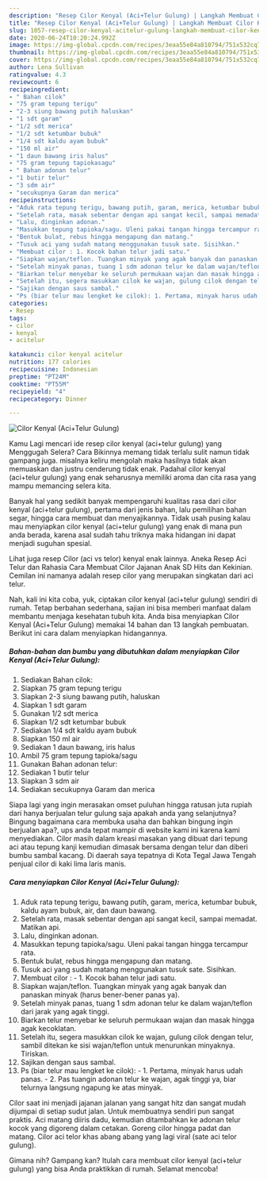 ```yaml
---
description: "Resep Cilor Kenyal (Aci+Telur Gulung) | Langkah Membuat Cilor Kenyal (Aci+Telur Gulung) Yang Lezat Sekali"
title: "Resep Cilor Kenyal (Aci+Telur Gulung) | Langkah Membuat Cilor Kenyal (Aci+Telur Gulung) Yang Lezat Sekali"
slug: 1057-resep-cilor-kenyal-acitelur-gulung-langkah-membuat-cilor-kenyal-acitelur-gulung-yang-lezat-sekali
date: 2020-06-24T10:20:24.992Z
image: https://img-global.cpcdn.com/recipes/3eaa55e84a810794/751x532cq70/cilor-kenyal-acitelur-gulung-foto-resep-utama.jpg
thumbnail: https://img-global.cpcdn.com/recipes/3eaa55e84a810794/751x532cq70/cilor-kenyal-acitelur-gulung-foto-resep-utama.jpg
cover: https://img-global.cpcdn.com/recipes/3eaa55e84a810794/751x532cq70/cilor-kenyal-acitelur-gulung-foto-resep-utama.jpg
author: Lena Sullivan
ratingvalue: 4.3
reviewcount: 6
recipeingredient:
- " Bahan cilok"
- "75 gram tepung terigu"
- "2-3 siung bawang putih haluskan"
- "1 sdt garam"
- "1/2 sdt merica"
- "1/2 sdt ketumbar bubuk"
- "1/4 sdt kaldu ayam bubuk"
- "150 ml air"
- "1 daun bawang iris halus"
- "75 gram tepung tapiokasagu"
- " Bahan adonan telur"
- "1 butir telur"
- "3 sdm air"
- "secukupnya Garam dan merica"
recipeinstructions:
- "Aduk rata tepung terigu, bawang putih, garam, merica, ketumbar bubuk, kaldu ayam bubuk, air, dan daun bawang."
- "Setelah rata, masak sebentar dengan api sangat kecil, sampai memadat. Matikan api."
- "Lalu, dinginkan adonan."
- "Masukkan tepung tapioka/sagu. Uleni pakai tangan hingga tercampur rata."
- "Bentuk bulat, rebus hingga mengapung dan matang."
- "Tusuk aci yang sudah matang menggunakan tusuk sate. Sisihkan."
- "Membuat cilor : 1. Kocok bahan telur jadi satu."
- "Siapkan wajan/teflon. Tuangkan minyak yang agak banyak dan panaskan minyak (harus bener-bener panas ya)."
- "Setelah minyak panas, tuang 1 sdm adonan telur ke dalam wajan/teflon dari jarak yang agak tinggi."
- "Biarkan telur menyebar ke seluruh permukaan wajan dan masak hingga agak kecoklatan."
- "Setelah itu, segera masukkan cilok ke wajan, gulung cilok dengan telur, sambil ditekan ke sisi wajan/teflon untuk menurunkan minyaknya. Tiriskan."
- "Sajikan dengan saus sambal."
- "Ps (biar telur mau lengket ke cilok): 1. Pertama, minyak harus udah panas. 2. Pas tuangin adonan telur ke wajan, agak tinggi ya, biar telurnya langsung ngapung ke atas minyak."
categories:
- Resep
tags:
- cilor
- kenyal
- acitelur

katakunci: cilor kenyal acitelur 
nutrition: 177 calories
recipecuisine: Indonesian
preptime: "PT24M"
cooktime: "PT55M"
recipeyield: "4"
recipecategory: Dinner

---
```



![Cilor Kenyal (Aci+Telur Gulung)](https://img-global.cpcdn.com/recipes/3eaa55e84a810794/751x532cq70/cilor-kenyal-acitelur-gulung-foto-resep-utama.jpg)

Kamu Lagi mencari ide resep cilor kenyal (aci+telur gulung) yang Menggugah Selera? Cara Bikinnya memang tidak terlalu sulit namun tidak gampang juga. misalnya keliru mengolah maka hasilnya tidak akan memuaskan dan justru cenderung tidak enak. Padahal cilor kenyal (aci+telur gulung) yang enak seharusnya memiliki aroma dan cita rasa yang mampu memancing selera kita.

Banyak hal yang sedikit banyak mempengaruhi kualitas rasa dari cilor kenyal (aci+telur gulung), pertama dari jenis bahan, lalu pemilihan bahan segar, hingga cara membuat dan menyajikannya. Tidak usah pusing kalau mau menyiapkan cilor kenyal (aci+telur gulung) yang enak di mana pun anda berada, karena asal sudah tahu triknya maka hidangan ini dapat menjadi suguhan spesial.

Lihat juga resep Cilor (aci vs telor) kenyal enak lainnya. Aneka Resep Aci Telur dan Rahasia Cara Membuat Cilor Jajanan Anak SD Hits dan Kekinian. Cemilan ini namanya adalah resep cilor yang merupakan singkatan dari aci telur.


Nah, kali ini kita coba, yuk, ciptakan cilor kenyal (aci+telur gulung) sendiri di rumah. Tetap berbahan sederhana, sajian ini bisa memberi manfaat dalam membantu menjaga kesehatan tubuh kita. Anda bisa menyiapkan Cilor Kenyal (Aci+Telur Gulung) memakai 14 bahan dan 13 langkah pembuatan. Berikut ini cara dalam menyiapkan hidangannya.

<!--inarticleads1-->

##### Bahan-bahan dan bumbu yang dibutuhkan dalam menyiapkan Cilor Kenyal (Aci+Telur Gulung):

1. Sediakan  Bahan cilok:
1. Siapkan 75 gram tepung terigu
1. Siapkan 2-3 siung bawang putih, haluskan
1. Siapkan 1 sdt garam
1. Gunakan 1/2 sdt merica
1. Siapkan 1/2 sdt ketumbar bubuk
1. Sediakan 1/4 sdt kaldu ayam bubuk
1. Siapkan 150 ml air
1. Sediakan 1 daun bawang, iris halus
1. Ambil 75 gram tepung tapioka/sagu
1. Gunakan  Bahan adonan telur:
1. Sediakan 1 butir telur
1. Siapkan 3 sdm air
1. Sediakan secukupnya Garam dan merica


Siapa lagi yang ingin merasakan omset puluhan hingga ratusan juta rupiah dari hanya berjualan telur gulung saja apakah anda yang selanjutnya? Bingung bagaimana cara membuka usaha dan bahkan bingung ingin berjualan apa?, ups anda tepat mampir di website kami ini karena kami menyediakan. Cilor masih dalam kreasi masakan yang dibuat dari tepung aci atau tepung kanji kemudian dimasak bersama dengan telur dan diberi bumbu sambal kacang. Di daerah saya tepatnya di Kota Tegal Jawa Tengah penjual cilor di kaki lima laris manis. 

<!--inarticleads2-->

##### Cara menyiapkan Cilor Kenyal (Aci+Telur Gulung):

1. Aduk rata tepung terigu, bawang putih, garam, merica, ketumbar bubuk, kaldu ayam bubuk, air, dan daun bawang.
1. Setelah rata, masak sebentar dengan api sangat kecil, sampai memadat. Matikan api.
1. Lalu, dinginkan adonan.
1. Masukkan tepung tapioka/sagu. Uleni pakai tangan hingga tercampur rata.
1. Bentuk bulat, rebus hingga mengapung dan matang.
1. Tusuk aci yang sudah matang menggunakan tusuk sate. Sisihkan.
1. Membuat cilor : - 1. Kocok bahan telur jadi satu.
1. Siapkan wajan/teflon. Tuangkan minyak yang agak banyak dan panaskan minyak (harus bener-bener panas ya).
1. Setelah minyak panas, tuang 1 sdm adonan telur ke dalam wajan/teflon dari jarak yang agak tinggi.
1. Biarkan telur menyebar ke seluruh permukaan wajan dan masak hingga agak kecoklatan.
1. Setelah itu, segera masukkan cilok ke wajan, gulung cilok dengan telur, sambil ditekan ke sisi wajan/teflon untuk menurunkan minyaknya. Tiriskan.
1. Sajikan dengan saus sambal.
1. Ps (biar telur mau lengket ke cilok): - 1. Pertama, minyak harus udah panas. - 2. Pas tuangin adonan telur ke wajan, agak tinggi ya, biar telurnya langsung ngapung ke atas minyak.


Cilor saat ini menjadi jajanan jalanan yang sangat hitz dan sangat mudah dijumpai di setiap sudut jalan. Untuk membuatnya sendiri pun sangat praktis. Aci matang diiris dadu, kemudian ditambahkan ke adonan telur kocok yang digoreng dalam cetakan. Goreng cilor hingga padat dan matang. Cilor aci telor khas abang abang yang lagi viral (sate aci telor gulung). 

Gimana nih? Gampang kan? Itulah cara membuat cilor kenyal (aci+telur gulung) yang bisa Anda praktikkan di rumah. Selamat mencoba!
